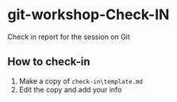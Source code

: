 # git-workshop-Check-IN
Check in report for the session on Git

## How to check-in

1. Make a copy of `check-in\template.md` 
2. Edit the copy and add your info 
